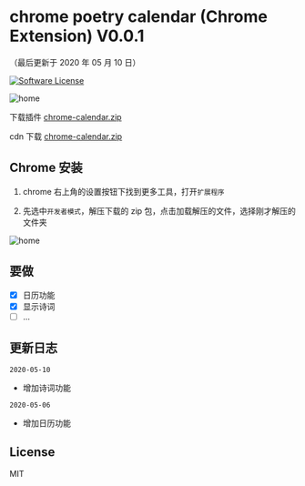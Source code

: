 chrome poetry calendar (Chrome Extension) V0.0.1
==========
（最后更新于 2020 年 05 月 10 日）

[![Software License](https://img.shields.io/badge/license-MIT-brightgreen.svg)](LICENSE)

![home](https://cdn.jsdelivr.net/gh/whyour/chrome-calendar@latest/public/home.jpg)

下载插件 [chrome-calendar.zip](https://github.com/whyour/chrome-calendar/raw/master/chrome-calendar.zip)

cdn 下载 [chrome-calendar.zip](https://cdn.jsdelivr.net/gh/whyour/chrome-calendar@latest/chrome-calendar.zip)

Chrome 安装
----
1. chrome 右上角的设置按钮下找到更多工具，打开`扩展程序`

2. 先选中`开发者模式`，解压下载的 zip 包，点击加载解压的文件，选择刚才解压的文件夹

![home](https://cdn.jsdelivr.net/gh/whyour/chrome-calendar@latest/public/compress.jpg)

要做
-------
- [x] 日历功能
- [x] 显示诗词
- [ ] ...

更新日志
-------
`2020-05-10`
* 增加诗词功能

`2020-05-06`
* 增加日历功能


License
--------
MIT
